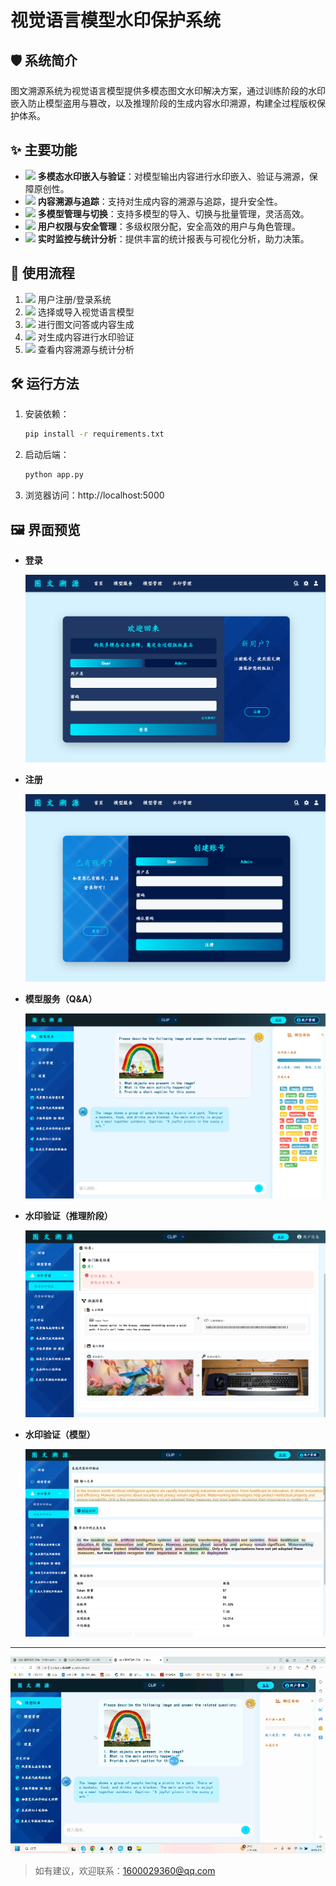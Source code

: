 # 视觉语言模型水印保护系统

## 🛡️ 系统简介

图文溯源系统为视觉语言模型提供多模态图文水印解决方案，通过训练阶段的水印嵌入防止模型盗用与篡改，以及推理阶段的生成内容水印溯源，构建全过程版权保护体系。

## ✨ 主要功能

- <img src="https://cdn.jsdelivr.net/npm/@fortawesome/fontawesome-free/svgs/solid/lock.svg" width="18"/> **多模态水印嵌入与验证**：对模型输出内容进行水印嵌入、验证与溯源，保障原创性。
- <img src="https://cdn.jsdelivr.net/npm/@fortawesome/fontawesome-free/svgs/solid/search.svg" width="18"/> **内容溯源与追踪**：支持对生成内容的溯源与追踪，提升安全性。
- <img src="https://cdn.jsdelivr.net/npm/@fortawesome/fontawesome-free/svgs/solid/cogs.svg" width="18"/> **多模型管理与切换**：支持多模型的导入、切换与批量管理，灵活高效。
- <img src="https://cdn.jsdelivr.net/npm/@fortawesome/fontawesome-free/svgs/solid/user-shield.svg" width="18"/> **用户权限与安全管理**：多级权限分配，安全高效的用户与角色管理。
- <img src="https://cdn.jsdelivr.net/npm/@fortawesome/fontawesome-free/svgs/solid/chart-line.svg" width="18"/> **实时监控与统计分析**：提供丰富的统计报表与可视化分析，助力决策。

## 🚀 使用流程

1. <img src="https://cdn.jsdelivr.net/npm/@fortawesome/fontawesome-free/svgs/solid/sign-in-alt.svg" width="16"/> 用户注册/登录系统
2. <img src="https://cdn.jsdelivr.net/npm/@fortawesome/fontawesome-free/svgs/solid/cube.svg" width="16"/> 选择或导入视觉语言模型
3. <img src="https://cdn.jsdelivr.net/npm/@fortawesome/fontawesome-free/svgs/solid/image.svg" width="16"/> 进行图文问答或内容生成
4. <img src="https://cdn.jsdelivr.net/npm/@fortawesome/fontawesome-free/svgs/solid/stamp.svg" width="16"/> 对生成内容进行水印验证
5. <img src="https://cdn.jsdelivr.net/npm/@fortawesome/fontawesome-free/svgs/solid/search.svg" width="16"/> 查看内容溯源与统计分析

## 🛠️ 运行方法

1. 安装依赖：
   ```bash
   pip install -r requirements.txt
   ```
2. 启动后端：
   ```bash
   python app.py
   ```
3. 浏览器访问：http://localhost:5000

## 🖼️ 界面预览

- <b>登录</b>

  ![登录](image/图文溯源_登录.png)

- <b>注册</b>

  ![注册](image/图文溯源_注册.png)

- <b>模型服务（Q&A）</b>

  ![模型服务](image/图文溯源_模型服务.png)

- <b>水印验证（推理阶段）</b>

  ![推理水印](image/图文溯源_模型保护.png)

- <b>水印验证（模型）</b>

  ![模型水印](image/图文溯源_内容保护.png)

---

![系统演示](gif/gif.gif)

> 如有建议，欢迎联系：1600029360@qq.com
